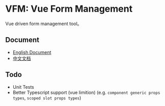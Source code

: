 # VFM: Vue Form Management

Vue driven form management tool。

## Document

- [English Document](https://ccqgithub.github.io/vfm)
- [中文文档](https://ccqgithub.github.io/vfm/zh)

## Todo

- Unit Tests
- Better Typescript support (vue limition) (e.g. `component generic props types`, `scoped slot props types`)

